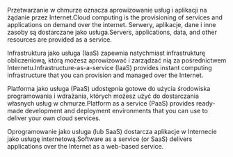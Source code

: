 <span data-ttu-id="38ce6-101">Przetwarzanie w chmurze oznacza aprowizowanie usług i aplikacji na żądanie przez Internet.</span><span class="sxs-lookup"><span data-stu-id="38ce6-101">Cloud computing is the provisioning of services and applications on demand over the internet.</span></span> <span data-ttu-id="38ce6-102">Serwery, aplikacje, dane i inne zasoby są dostarczane jako usługa.</span><span class="sxs-lookup"><span data-stu-id="38ce6-102">Servers, applications, data, and other resources are provided as a service.</span></span> 

<span data-ttu-id="38ce6-103">Infrastruktura jako usługa (IaaS) zapewnia natychmiast infrastrukturę obliczeniową, którą możesz aprowizować i zarządzać nią za pośrednictwem Internetu.</span><span class="sxs-lookup"><span data-stu-id="38ce6-103">Infrastructure-as-a-service (IaaS) provides instant computing infrastructure that you can provision and managed over the Internet.</span></span>

<span data-ttu-id="38ce6-104">Platforma jako usługa (PaaS) udostępnia gotowe do użycia środowiska programowania i wdrażania, których możesz użyć do dostarczania własnych usług w chmurze.</span><span class="sxs-lookup"><span data-stu-id="38ce6-104">Platform as a service (PaaS) provides ready-made development and deployment environments that you can use to deliver your own cloud services.</span></span>

<span data-ttu-id="38ce6-105">Oprogramowanie jako usługa (lub SaaS) dostarcza aplikacje w Internecie jako usługę internetową.</span><span class="sxs-lookup"><span data-stu-id="38ce6-105">Software as a service (or SaaS) delivers applications over the Internet as a web-based service.</span></span>
